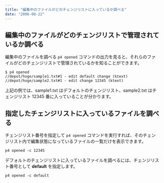 ```yaml
---
title: "編集中のファイルがどのチェンジリストに入っているか調べる"
date: "2006-08-22"
---
```


編集中のファイルがどのチェンジリストで管理されているか調べる
----

編集中のファイルを調べる `p4 opened` コマンドの出力を見ると、それらのファイルがどのチェンジリストで管理されているかを知ることができます。

~~~
$ p4 opened
//depot/hoge/sample1.txt#1 - edit default change (ktext)
//depot/hoge/sample2.txt#1 - edit change 12345 (ktext)
~~~

上記の例では、sample1.txt はデフォルトのチェンジリスト、sample2.txt はチェンジリスト 12345 番に入っていることが分かります。


指定したチェンジリストに入っているファイルを調べる
----

チェンジリスト番号を指定して `p4 opened` コマンドを実行すれば、そのチェンジリスト内で編集状態になっているファイルの一覧だけを表示できます。

~~~
p4 opened -c 12345
~~~

デフォルトのチェンジリストに入っているファイルを調べるには、チェンジリスト番号として **default** を指定します。

~~~
p4 opened -c default
~~~

